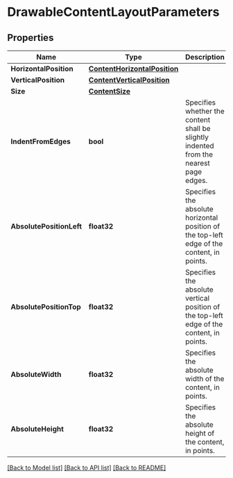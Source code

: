# DrawableContentLayoutParameters

## Properties

Name | Type | Description | Notes
------------ | ------------- | ------------- | -------------
**HorizontalPosition** | [**ContentHorizontalPosition**](ContentHorizontalPosition.md) |  | [optional] 
**VerticalPosition** | [**ContentVerticalPosition**](ContentVerticalPosition.md) |  | [optional] 
**Size** | [**ContentSize**](ContentSize.md) |  | [optional] 
**IndentFromEdges** | **bool** | Specifies whether the content shall be slightly indented from the nearest page edges. | [optional] [default to true]
**AbsolutePositionLeft** | **float32** | Specifies the absolute horizontal position of the top-left edge of the content, in points. | [optional] 
**AbsolutePositionTop** | **float32** | Specifies the absolute vertical position of the top-left edge of the content, in points. | [optional] 
**AbsoluteWidth** | **float32** | Specifies the absolute width of the content, in points. | [optional] 
**AbsoluteHeight** | **float32** | Specifies the absolute height of the content, in points. | [optional] 

[[Back to Model list]](../README.md#documentation-for-models) [[Back to API list]](../README.md#documentation-for-api-endpoints) [[Back to README]](../README.md)


